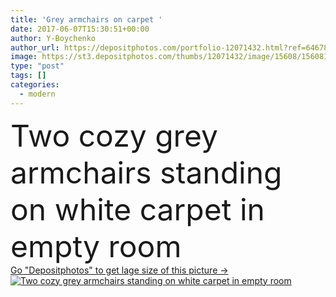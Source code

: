 ```yaml
---
title: 'Grey armchairs on carpet '
date: 2017-06-07T15:30:51+00:00
author: Y-Boychenko
author_url: https://depositphotos.com/portfolio-12071432.html?ref=64678756
image: https://st3.depositphotos.com/thumbs/12071432/image/15608/156081362/api_thumb_450.jpg?forcejpeg=true
type: "post"
tags: []
categories: 
  - modern
---
```

<div aling="center">
            <font size="60"> Two cozy grey armchairs standing on white carpet in empty room</font>   
</div>
<div>
    <a href='https://st3.depositphotos.com/thumbs/12071432/image/15608/156081362/api_thumb_450.jpg?forcejpeg=true?ref=64678756' target=_blank > Go "Depositphotos" to get lage size of this picture ->
        <img href='https://st3.depositphotos.com/thumbs/12071432/image/15608/156081362/api_thumb_450.jpg?forcejpeg=true?ref=64678756' src='https://st3.depositphotos.com/12071432/15608/i/950/depositphotos_156081362-stock-photo-grey-armchairs-on-carpet.jpg?forcejpeg=true' alt='Two cozy grey armchairs standing on white carpet in empty room' >
    </a>
</div>
